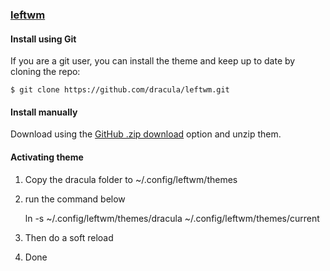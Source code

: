 ### [leftwm](https://github.com/leftwm/leftwm)

#### Install using Git

If you are a git user, you can install the theme and keep up to date by cloning the repo:

    $ git clone https://github.com/dracula/leftwm.git

#### Install manually

Download using the [GitHub .zip download](https://github.com/dracula/leftwm/archive/master.zip) option and unzip them.

#### Activating theme

1. Copy the dracula folder to ~/.config/leftwm/themes
2. run the command below

    ln -s ~/.config/leftwm/themes/dracula ~/.config/leftwm/themes/current

3. Then do a soft reload
4. Done